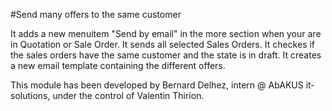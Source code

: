 #Send many offers to the same customer

It adds a new menuitem "Send by email" in the more section when your are in Quotation or Sale Order.
It sends all selected Sales Orders. It checkes if the sales orders have the same customer and the state is in draft.
It creates a new email template containing the different offers.

This module has been developed by Bernard Delhez, intern @ AbAKUS it-solutions, under the control of Valentin Thirion.